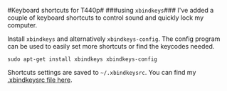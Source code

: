 #Keyboard shortcuts for T440p#
###using ```xbindkeys```###
I've added a couple of keyboard shortcuts to control sound and quickly lock my computer.

Install ```xbindkeys``` and alternatively ```xbindkeys-config```. The config
program can be used to easily set more shortcuts or find the keycodes needed.

```sudo apt-get install xbindkeys xbindkeys-config```

Shortcuts settings are saved to ```~/.xbindkeysrc```. You can find my [.xbindkeysrc file here](https://github.com/javl/T440p/blob/master/.xbindkeysrc).
